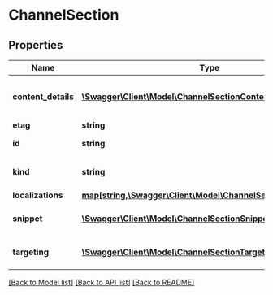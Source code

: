 # ChannelSection

## Properties
Name | Type | Description | Notes
------------ | ------------- | ------------- | -------------
**content_details** | [**\Swagger\Client\Model\ChannelSectionContentDetails**](ChannelSectionContentDetails.md) | The contentDetails object contains details about the channel section content, such as a list of playlists or channels featured in the section. | [optional] 
**etag** | **string** | Etag of this resource. | [optional] 
**id** | **string** | The ID that YouTube uses to uniquely identify the channel section. | [optional] 
**kind** | **string** | Identifies what kind of resource this is. Value: the fixed string \&quot;youtube#channelSection\&quot;. | [optional] [default to 'youtube#channelSection']
**localizations** | [**map[string,\Swagger\Client\Model\ChannelSectionLocalization]**](ChannelSectionLocalization.md) | Localizations for different languages | [optional] 
**snippet** | [**\Swagger\Client\Model\ChannelSectionSnippet**](ChannelSectionSnippet.md) | The snippet object contains basic details about the channel section, such as its type, style and title. | [optional] 
**targeting** | [**\Swagger\Client\Model\ChannelSectionTargeting**](ChannelSectionTargeting.md) | The targeting object contains basic targeting settings about the channel section. | [optional] 

[[Back to Model list]](../README.md#documentation-for-models) [[Back to API list]](../README.md#documentation-for-api-endpoints) [[Back to README]](../README.md)


